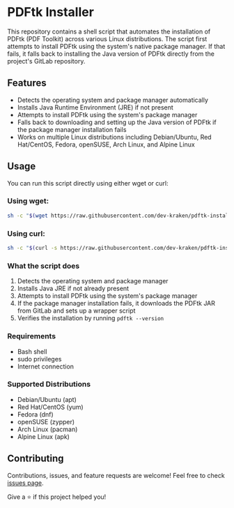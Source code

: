# PDFtk Installer

This repository contains a shell script that automates the installation of PDFtk (PDF Toolkit) across various Linux distributions. The script first attempts to install PDFtk using the system's native package manager. If that fails, it falls back to installing the Java version of PDFtk directly from the project's GitLab repository.

## Features

- Detects the operating system and package manager automatically
- Installs Java Runtime Environment (JRE) if not present
- Attempts to install PDFtk using the system's package manager
- Falls back to downloading and setting up the Java version of PDFtk if the package manager installation fails
- Works on multiple Linux distributions including Debian/Ubuntu, Red Hat/CentOS, Fedora, openSUSE, Arch Linux, and Alpine Linux

## Usage

You can run this script directly using either wget or curl:

### Using wget:

```sh
sh -c "$(wget https://raw.githubusercontent.com/dev-kraken/pdftk-installer/main/install_pdftk.sh -O -)"
```

### Using curl:

```sh
sh -c "$(curl -s https://raw.githubusercontent.com/dev-kraken/pdftk-installer/main/install_pdftk.sh)"
```

### What the script does
1.  Detects the operating system and package manager
2.  Installs Java JRE if not already present
3.  Attempts to install PDFtk using the system's package manager
4.  If the package manager installation fails, it downloads the PDFtk JAR from GitLab and sets up a wrapper script
5.  Verifies the installation by running `pdftk --version`

### Requirements
*   Bash shell
*   sudo privileges
*   Internet connection

### Supported Distributions
*   Debian/Ubuntu (apt)
*   Red Hat/CentOS (yum)
*   Fedora (dnf)
*   openSUSE (zypper)
*   Arch Linux (pacman)
*   Alpine Linux (apk)

## Contributing

Contributions, issues, and feature requests are welcome! Feel free to check [issues page](https://github.com/dev-kraken/pdftk-installer/issues).

Give a ⭐️ if this project helped you!
